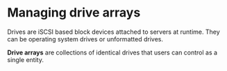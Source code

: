 # Managing drive arrays

Drives are iSCSI based block devices attached to servers at runtime. They can be operating system drives or unformatted drives.

**Drive arrays** are collections of identical drives that users can control as a single entity.

